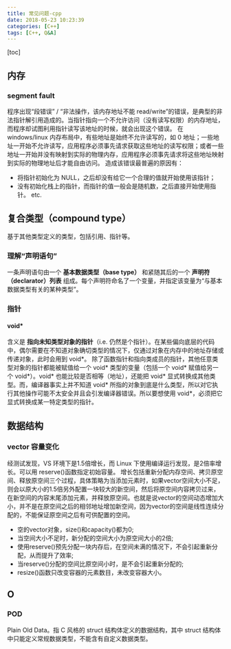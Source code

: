 ```yaml
---
title: 常见问题-cpp
date: 2018-05-23 10:23:39
categories: [C++]
tags: [C++, Q&A]
---
```

[toc]
## 内存

### segment fault
程序出现“段错误” / “非法操作，该内存地址不能 read/write”的错误，是典型的非法指针解引用造成的。当指针指向一个不允许访问（没有读写权限）的内存地址，而程序却试图利用指针读写该地址的时候，就会出现这个错误。
在 windows/linux 内存布局中，有些地址是始终不允许读写的，如 0 地址；一些地址一开始不允许读写，应用程序必须事先请求获取这些地址的读写权限；或者一些地址一开始并没有映射到实际的物理内存，应用程序必须事先请求将这些地址映射到实际的物理地址后才能自由访问。
造成该错误最普遍的原因有：
* 将指针初始化为 NULL，之后却没有给它一个合理的值就开始使用该指针；
* 没有初始化栈上的指针，而指针的值一般会是随机数，之后直接开始使用指针。
etc.


## 复合类型（compound type）
基于其他类型定义的类型，包括引用、指针等。

### 理解“声明语句”
一条声明语句由一个 **基本数据类型（base type）** 和紧随其后的一个 **声明符（declarator）列表** 组成。每个声明符命名了一个变量，并指定该变量为“与基本数据类型有关的某种类型”。

### 指针

#### void*
含义是 **指向未知类型对象的指针**（i.e. 仍然是个指针）。在某些偏向底层的代码中，偶尔需要在不知道对象确切类型的情况下，仅通过对象在内存中的地址存储或传递对象，此时会用到 void*。
除了函数指针和指向类成员的指针，其他任意类型对象的指针都能被赋值给一个 void* 类型的变量（包括一个 void* 赋值给另一个 void*）。void* 也能比较是否相等（地址），还能把 void* 显式转换成其他类型。而，编译器事实上并不知道 void* 所指的对象到底是什么类型，所以对它执行其他操作可能不太安全并且会引发编译器错误。所以要想使用 void*，必须把它显式转换成某一特定类型的指针。


## 数据结构

### vector 容量变化
经测试发现，VS 环境下是1.5倍增长，而 Linux 下使用编译运行发现，是2倍率增长。可以用 reserve()函数指定初始容量。
增长包括重新分配内存空间、拷贝原空间、释放原空间三个过程，具体策略为当添加元素时，如果vector空间大小不足，则会以原大小的1.5倍另外配置一块较大的新空间，然后将原空间内容拷贝过来，在新空间的内容末尾添加元素，并释放原空间。也就是说vector的空间动态增加大小，并不是在原空间之后的相邻地址增加新空间，因为vector的空间是线性连续分配的，不能保证原空间之后有可供配置的空间。
* 空的vector对象，size()和capacity()都为0;
* 当空间大小不足时，新分配的空间大小为原空间大小的2倍;
* 使用reserve()预先分配一块内存后，在空间未满的情况下，不会引起重新分配，从而提升了效率;
* 当reserve()分配的空间比原空间小时，是不会引起重新分配的;
* resize()函数只改变容器的元素数目，未改变容器大小。



## O

### POD
Plain Old Data。指 C 风格的 struct 结构体定义的数据结构，其中 struct 结构体中只能定义常规数据类型，不能含有自定义数据类型。